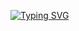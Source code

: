 <a href="https://git.io/typing-svg"><img src="https://readme-typing-svg.demolab.com?font=Arial&size=23&pause=1000&color=BE886D&random=true&width=435&lines=Hoy+no+hay+nada...;ma%C3%B1ana+si." alt="Typing SVG" /></a>
